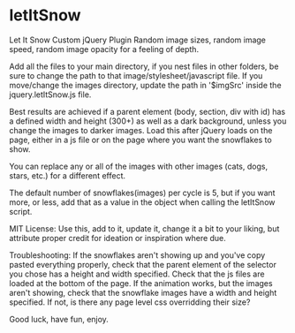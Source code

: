 # letItSnow
Let It Snow Custom jQuery Plugin
Random image sizes, random image speed, random image opacity for a feeling of depth.

Add all the files to your main directory, if you nest files in other folders, be sure to change the path to that image/stylesheet/javascript file.
If you move/change the images directory, update the path in '$imgSrc' inside the jquery.letItSnow.js file.

Best results are achieved if a parent element (body, section, div with id) has a defined width and height (300+) as well as a dark background, unless you change the images to darker images.
Load this after jQuery loads on the page, either in a js file or on the page where you want the snowflakes to show.
    <script>
        $(document).ready(function(){
            $('header > div').letItSnow({
                numSnowflakes : 20 // number of snowflakes per cycle
            });
        });
    </script>


You can replace any or all of the images with other images (cats, dogs, stars, etc.) for a different effect.

The default number of snowflakes(images) per cycle is 5, but if you want more, or less, add that as a value in the object when calling the letItSnow script.

MIT License: Use this, add to it, update it, change it a bit to your liking, but attribute proper credit for ideation or inspiration where due.

Troubleshooting:
If the snowflakes aren't showing up and you've copy pasted everything properly, check that the parent element of the selector you chose has a height and width specified.
Check that the js files are loaded at the bottom of the page.
If the animation works, but the images aren't showing, check that the snowflake images have a width and height specified. If not, is there any page level css overridding their size?

Good luck, have fun, enjoy.


